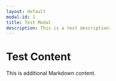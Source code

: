 ```yaml
---
layout: default
modal-id: 1
title: Test Modal
description: This is a test description.
---
```


# Test Content

This is additional Markdown content.
